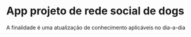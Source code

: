 # App projeto de rede social de dogs

A finalidade é uma atualização de conhecimento aplicáveis no dia-a-dia
